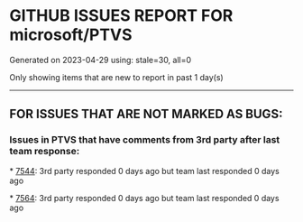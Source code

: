 
# GITHUB ISSUES REPORT FOR microsoft/PTVS


Generated on 2023-04-29 using: stale=30, all=0


Only showing items that are new to report in past 1 day(s)


---

## FOR ISSUES THAT ARE NOT MARKED AS BUGS:


### Issues in PTVS that have comments from 3rd party after last team response:


\* [7544](https://github.com/microsoft/PTVS/issues/7544 "Python editor text-color in VS2022"): 3rd party responded 0 days ago but team last responded 0 days ago

\* [7564](https://github.com/microsoft/PTVS/issues/7564 "The ability to deploy a Linux from a Visual Studio Project "): 3rd party responded 0 days ago but team last responded 0 days ago
